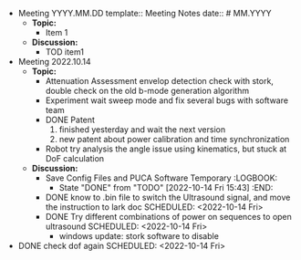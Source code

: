 - Meeting YYYY.MM.DD
  template:: Meeting Notes
  date:: # MM.YYYY
	- **Topic:**
		- Item 1
	- **Discussion:**
		- TOD item1
- Meeting 2022.10.14
	- **Topic:**
		- Attenuation Assessment
		  envelop detection check with stork, double check on the old b-mode generation algorithm
		- Experiment
		  wait sweep mode and fix several bugs with software team
		- DONE Patent
		  1. finished yesterday and wait the next version
		  2. new patent about power calibration and time synchronization
		- Robot
		  try analysis the angle issue using kinematics, but stuck at DoF calculation
	- **Discussion:**
		- Save Config Files and PUCA Software Temporary
		  :LOGBOOK:
		  * State "DONE" from "TODO" [2022-10-14 Fri 15:43]
		  :END:
		- DONE know to .bin file to switch the Ultrasound signal, and move the instruction to lark doc
		  SCHEDULED: <2022-10-14 Fri>
		- DONE Try different combinations of power on sequences to open ultrasound
		  SCHEDULED: <2022-10-14 Fri>
			- windows update: stork software to disable
- DONE check dof again
  SCHEDULED: <2022-10-14 Fri>